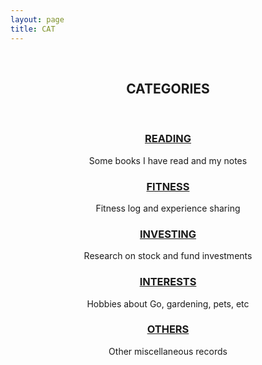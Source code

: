```yaml
---
layout: page
title: CAT
---
```


<center>
<br>
<p><b><h2>CATEGORIES</h2></b></p>
<br>
<p><b><h3><a href="/categories/READING">READING</a></h3></b></p>
<p>Some books I have read and my notes</p>
<p><b><h3><a href="/categories/FITNESS">FITNESS</a></h3></b></p>
<p>Fitness log and experience sharing</p>
<p><b><h3><a href="/categories/INVESTING">INVESTING</a></h3></b></p>
<p>Research on stock and fund investments</p>
<p><b><h3><a href="/categories/INTERESTS">INTERESTS</a></h3></b></p>
<p>Hobbies about Go, gardening, pets, etc</p>
<p><b><h3><a href="/categories/OTHERS">OTHERS</a></h3></b></p>
<p>Other miscellaneous records</p>